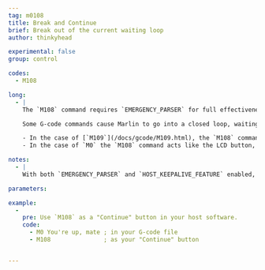 ```yaml
---
tag: m0108
title: Break and Continue
brief: Break out of the current waiting loop
author: thinkyhead

experimental: false
group: control

codes:
  - M108

long:
  - |
    The `M108` command requires `EMERGENCY_PARSER` for full effectiveness. (Otherwise a full queue blocks the parser.)

    Some G-code commands cause Marlin to go into a closed loop, waiting indefinitely for a certain state or event. For example, `M109` waits for the target temperature to be reached, and `M0` waits for an LCD click.

    - In the case of [`M109`](/docs/gcode/M109.html), the `M108` command stops waiting for the target temperature and continues processing G-code. This may result in "cold extrude" messages. For a full stop use [`M112`](/docs/gcode/M112.html).
    - In the case of `M0` the `M108` command acts like the LCD button, breaking out of `M0` and continuing to process the G-code queue.

notes:
  - |
    With both `EMERGENCY_PARSER` and `HOST_KEEPALIVE_FEATURE` enabled, hosts will be able to prompt for continuation or cancellation, confirming with `M108` and cancelling with `M112`.

parameters:

example:
  -
    pre: Use `M108` as a "Continue" button in your host software.
    code:
      - M0 You're up, mate ; in your G-code file
      - M108               ; as your "Continue" button


---
```

